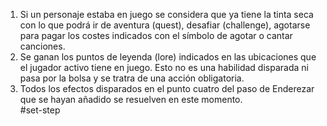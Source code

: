 1. Si un personaje estaba en juego se considera que ya tiene la tinta seca con lo que podrá ir de aventura (quest), desafiar (challenge), agotarse para pagar los costes indicados con el símbolo de agotar o cantar canciones.    
2. Se ganan los puntos de leyenda (lore) indicados en las ubicaciones que el jugador activo tiene en juego. Esto no es una habilidad disparada ni pasa por la bolsa y se tratra de una acción obligatoria.    
3. Todos los efectos disparados en el punto cuatro del paso de Enderezar que se hayan añadido se resuelven en este momento.   
#set-step